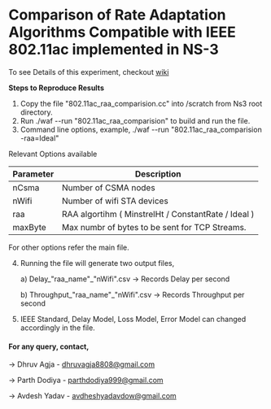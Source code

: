 # Comparison of Rate Adaptation Algorithms Compatible with IEEE 802.11ac implemented in NS-3

To see Details of this experiment, checkout [wiki](https://github.com/DodiyaParth/802.11ac_compatible_RAAs_Performance_Analysis_in_NS3/wiki)

**Steps to Reproduce Results**

1) Copy the file "802.11ac_raa_comparision.cc" into /scratch from Ns3 root directory.
2) Run ./waf --run "802.11ac_raa_comparision" to build and run the file.
3) Command line options, example, ./waf --run "802.11ac_raa_comparision -raa=Ideal"

Relevant Options available  

| Parameter | Description                                         |
|-----------|-----------------------------------------------------|
| nCsma     | Number of CSMA nodes                                |
| nWifi     | Number of wifi STA devices                          |
| raa       | RAA algortihm ( MinstrelHt / ConstantRate / Ideal ) |
| maxByte   | Max numbr of bytes to be sent for TCP Streams.      |
  
  
  For other options refer the main file.
  
4) Running the file will generate two output files,

   a) Delay_"raa_name"_"nWifi".csv -> Records Delay per second
   
   b) Throughput_"raa_name"_"nWifi".csv -> Records Throughput per second
   
   
5) IEEE Standard, Delay Model, Loss Model, Error Model can changed accordingly in the file.








#### For any query, contact,

-> Dhruv Agja - dhruvagja8808@gmail.com

-> Parth Dodiya - parthdodiya999@gmail.com

-> Avdesh Yadav - avdheshyadavdow@gmail.com


